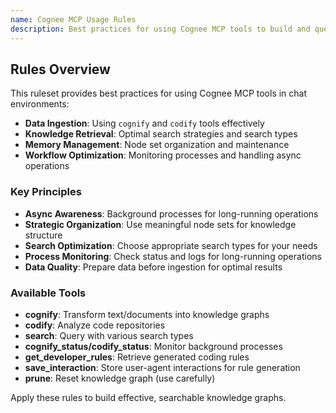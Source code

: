 ```yaml
---
name: Cognee MCP Usage Rules
description: Best practices for using Cognee MCP tools to build and query knowledge graphs
---
```

## Rules Overview

This ruleset provides best practices for using Cognee MCP tools in chat environments:

- **Data Ingestion**: Using `cognify` and `codify` tools effectively
- **Knowledge Retrieval**: Optimal search strategies and search types
- **Memory Management**: Node set organization and maintenance
- **Workflow Optimization**: Monitoring processes and handling async operations

### Key Principles

- **Async Awareness**: Background processes for long-running operations
- **Strategic Organization**: Use meaningful node sets for knowledge structure
- **Search Optimization**: Choose appropriate search types for your needs
- **Process Monitoring**: Check status and logs for long-running operations
- **Data Quality**: Prepare data before ingestion for optimal results

### Available Tools

- **cognify**: Transform text/documents into knowledge graphs
- **codify**: Analyze code repositories
- **search**: Query with various search types
- **cognify_status/codify_status**: Monitor background processes
- **get_developer_rules**: Retrieve generated coding rules
- **save_interaction**: Store user-agent interactions for rule generation
- **prune**: Reset knowledge graph (use carefully)

Apply these rules to build effective, searchable knowledge graphs. 